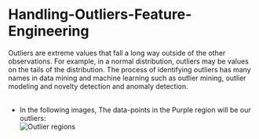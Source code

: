 # Handling-Outliers-Feature-Engineering

Outliers are extreme values that fall a long way outside of the other observations. For example, in a normal distribution, outliers may be values on the tails of the distribution. The process of identifying outliers has many names in data mining and machine learning such as outlier mining, outlier modeling and novelty detection and anomaly detection. <br><br>


* In the following images, The data-points in the Purple region will be our outliers: <br>
![Outlier regions](https://user-images.githubusercontent.com/64833579/129659579-dae5a8a9-25cd-43bf-a02e-82cdb490092a.png)


